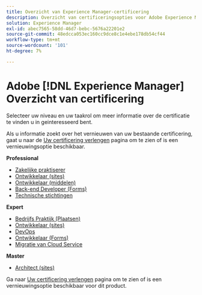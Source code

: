 ```yaml
---
title: Overzicht van Experience Manager-certificering
description: Overzicht van certificeringsopties voor Adobe Experience Manager
solution: Experience Manager
exl-id: abec7565-58dd-46d7-bebc-5676a22201e2
source-git-commit: 48edcca053ec160cc9dce8c1e4ebe178db54cf44
workflow-type: tm+mt
source-wordcount: '101'
ht-degree: 7%

---
```


# Adobe [!DNL Experience Manager] Overzicht van certificering

Selecteer uw niveau en uw taakrol om meer informatie over de certificatie te vinden u in geinteresseerd bent.

Als u informatie zoekt over het vernieuwen van uw bestaande certificering, gaat u naar de [Uw certificering verlengen](/help/certifications/renew.md) pagina om te zien of is een vernieuwingsoptie beschikbaar.

**Professional**

* [Zakelijke praktiserer](/help/certifications/aem/aem-p-business.md) <!--AD0-E126-->
* [Ontwikkelaar (sites)](/help/certifications/aem/aem-sites-p-developer.md) <!--AD0-E123-->
* [Ontwikkelaar (middelen)](/help/certifications/aem/aem-assets-p-developer.md) <!--AD0-E129-->
* [Back-end Developer (Forms)](/help/certifications/aem/aem-forms-p-bedeveloper.md) <!--AD0-E127-->
* [Technische stichtingen](/help/certifications/aem/aem-p-foundations.md) <!--AD0-E132-->

**Expert**

* [Bedrijfs Praktijk (Plaatsen)](/help/certifications/aem/aem-sites-e-business.md) <!--AD0-E121-->
* [Ontwikkelaar (sites)](/help/certifications/aem/aem-sites-e-developer.md) <!--AD0-E134-->
* [DevOps](/help/certifications/aem/aem-devops-e-engineer.md) <!--AD0-E124-->
* [Ontwikkelaar (Forms)](/help/certifications/aem/aem-forms-e-developer.md) <!--AD0-E125-->
* [Migratie van Cloud Service](/help/certifications/aem/aem-cs-e-migration.md) <!--AD0-E136-->

**Master**

* [Architect (sites)](/help/certifications/aem/aem-sites-m-architect.md) <!--AD0-E117-->

Ga naar [Uw certificering verlengen](/help/certifications/renew.md) pagina om te zien of is een vernieuwingsoptie beschikbaar voor dit product.